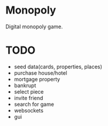 # Monopoly

Digital monopoly game.

# TODO
* seed data(cards, properties, places)
* purchase house/hotel
* mortgage property
* bankrupt
* select piece
* invite friend
* search for game
* websockets
* gui
